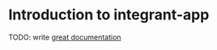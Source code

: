 # Introduction to integrant-app

TODO: write [great documentation](http://jacobian.org/writing/what-to-write/)
